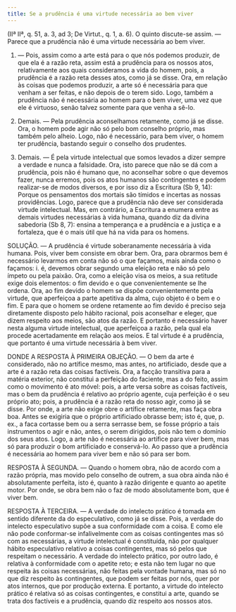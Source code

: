 ```yaml
---
title: Se a prudência é uma virtude necessária ao bem viver
---
```


(IIª IIª, q. 51, a. 3, ad 3; De Virtut., q. 1, a. 6).
  O quinto discute-se assim. — Parece que a prudência não é uma virtude necessária ao bem viver.  

1. — Pois, assim como a arte está para o que nós podemos produzir, de que ela é a razão reta, assim está a prudência para os nossos atos, relativamente aos quais consideramos a vida do homem, pois, a prudência é a razão reta desses atos, como já se disse. Ora, em relação às coisas que podemos produzir, a arte só é necessária para que venham a ser feitas, e não depois de o terem sido. Logo, também a prudência não é necessária ao homem para o bem viver, uma vez que ele é virtuoso, senão talvez somente para que venha a sê-lo.  

2. Demais. — Pela prudência aconselhamos retamente, como já se disse. Ora, o homem pode agir não só pelo bom conselho próprio, mas também pelo alheio. Logo, não é necessário, para bem viver, o homem ter prudência, bastando seguir o conselho dos prudentes.  

3. Demais. — É pela virtude intelectual que somos levados a dizer sempre a verdade e nunca a falsidade. Ora, isto parece que não se dá com a prudência, pois não é humano que, no aconselhar sobre o que devemos fazer, nunca erremos, pois os atos humanos são contingentes e podem realizar-se de modos diversos, e por isso diz a Escritura (Sb 9, 14): Porque os pensamentos dos mortais são tímidos e incertas as nossas providências. Logo, parece que a prudência não deve ser considerada virtude intelectual.  Mas, em contrário, a Escritura a enumera entre as demais virtudes necessárias à vida humana, quando diz da divina sabedoria (Sb 8, 7): ensina a temperança e a prudência e a justiça e a fortaleza, que é o mais útil que há na vida para os homens.  

SOLUÇÃO. — A prudência é virtude soberanamente necessária à vida humana. Pois, viver bem consiste em obrar bem. Ora, para obrarmos bem é necessário levarmos em conta não só o que façamos, mais ainda como o façamos: i. é, devemos obrar segundo uma eleição reta e não só pelo ímpeto ou pela paixão. Ora, como a eleição visa os meios, a sua retitude exige dois elementos: o fim devido e o que convenientemente se lhe ordena. Ora, ao fim devido o homem se dispõe convenientemente pela virtude, que aperfeiçoa a parte apetitiva da alma, cujo objeto é o bem e o fim. E para que o homem se ordene retamente ao fim devido é preciso seja diretamente disposto pelo hábito racional, pois aconselhar e eleger, que dizem respeito aos meios, são atos da razão. E portanto é necessário haver nesta alguma virtude intelectual, que aperfeiçoa a razão, pela qual ela procede acertadamente em relação aos meios. E tal virtude é a prudência, que portanto é uma virtude necessária à bem viver.  

DONDE A RESPOSTA À PRIMEIRA OBJEÇÃO. — O bem da arte é considerado, não no artífice mesmo, mas antes, no artificiado, desde que a arte é a razão reta das coisas factíveis. Ora, a facção transitiva para a matéria exterior, não constitui a perfeição do faciente, mas a do feito, assim como o movimento é ato móvel: pois, a arte versa sobre as coisas factíveis, mas o bem da prudência é relativo ao próprio agente, cuja perfeição é o seu próprio ato; pois, a prudência é a razão reta do nosso agir, como já se disse. Por onde, a arte não exige obre o artífice retamente, mas faça obra boa. Antes se exigiria que o próprio artificiado obrasse bem; isto é, que, p. ex., a faca cortasse bem ou a serra serrasse bem, se fosse próprio a tais instrumentos o agir e não, antes, o serem dirigidos, pois não tem o domínio dos seus atos. Logo, a arte não é necessária ao artífice para viver bem, mas só para produzir o bom artificiado e conservá-lo. Ao passo que a prudência é necessária ao homem para viver bem e não só para ser bom. 

RESPOSTA À SEGUNDA. — Quando o homem obra, não de acordo com a razão própria, mas movido pelo conselho de outrem, a sua obra ainda não é absolutamente perfeita, isto é, quanto à razão dirigente e quanto ao apetite motor. Por onde, se obra bem não o faz de modo absolutamente bom, que é viver bem.  

RESPOSTA À TERCEIRA. — A verdade do intelecto prático é tomada em sentido diferente da do especulativo, como já se disse. Pois, a verdade do intelecto especulativo supõe a sua conformidade com a coisa. E como ele não pode conformar-se infalivelmente com as coisas contingentes mas só com as necessárias, a virtude intelectual é constituída, não por qualquer hábito especulativo relativo a coisas contingentes, mas só pelos que respeitam o necessário. A verdade do intelecto prático, por outro lado, é relativa à conformidade com o apetite reto; e esta não tem lugar no que respeita às coisas necessárias, não feitas pela vontade humana, mas só no que diz respeito às contingentes, que podem ser feitas por nós, quer por atos internos, que por produção externa. E portanto, a virtude do intelecto prático é relativa só as coisas contingentes, e constitui a arte, quando se trata dos factíveis e a prudência, quando diz respeito aos nossos atos.